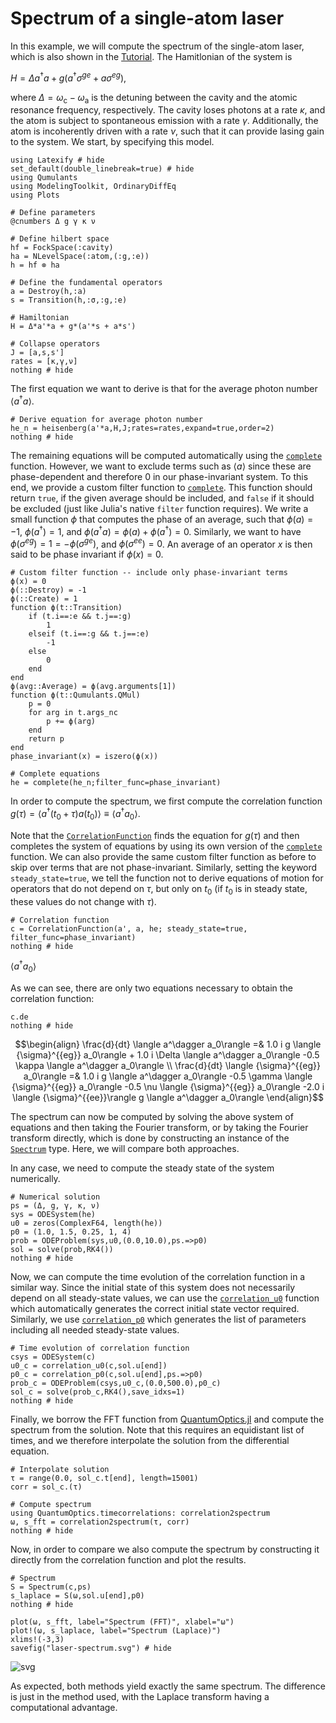 # Spectrum of a single-atom laser

In this example, we will compute the spectrum of the single-atom laser, which is also shown in the [Tutorial](@ref). The Hamitlonian of the system is

$H = \Delta a^\dagger a + g\left(a^\dagger \sigma^{ge} + a\sigma^{eg}\right),$

where $\Delta = \omega_\mathrm{c} - \omega_\mathrm{a}$ is the detuning between the cavity and the atomic resonance frequency, respectively. The cavity loses photons at a rate $\kappa$, and the atom is subject to spontaneous emission with a rate $\gamma$. Additionally, the atom is incoherently driven with a rate $\nu$, such that it can provide lasing gain to the system. We start, by specifying this model.


```@example single-atom-laser-spectrum
using Latexify # hide
set_default(double_linebreak=true) # hide
using Qumulants
using ModelingToolkit, OrdinaryDiffEq
using Plots

# Define parameters
@cnumbers Δ g γ κ ν

# Define hilbert space
hf = FockSpace(:cavity)
ha = NLevelSpace(:atom,(:g,:e))
h = hf ⊗ ha

# Define the fundamental operators
a = Destroy(h,:a)
s = Transition(h,:σ,:g,:e)

# Hamiltonian
H = Δ*a'*a + g*(a'*s + a*s')

# Collapse operators
J = [a,s,s']
rates = [κ,γ,ν]
nothing # hide
```

The first equation we want to derive is that for the average photon number $\langle a^\dagger a \rangle$.


```@example single-atom-laser-spectrum
# Derive equation for average photon number
he_n = heisenberg(a'*a,H,J;rates=rates,expand=true,order=2)
nothing # hide
```

The remaining equations will be computed automatically using the [`complete`](@ref) function. However, we want to exclude terms such as $\langle a \rangle$ since these are phase-dependent and therefore 0 in our phase-invariant system. To this end, we provide a custom filter function to [`complete`](@ref). This function should return `true`, if the given average should be included, and `false` if it should be excluded (just like Julia's native `filter` function requires). We write a small function $\phi$ that computes the phase of an average, such that $\phi(a) = -1$, $\phi(a^\dagger) = 1$, and $\phi(a^\dagger a) = \phi(a) + \phi(a^\dagger) = 0$. Similarly, we want to have $\phi(\sigma^{eg})=1=-\phi(\sigma^{ge})$, and $\phi(\sigma^{ee})=0$. An average of an operator $x$ is then said to be phase invariant if $\phi(x)=0$.


```@example single-atom-laser-spectrum
# Custom filter function -- include only phase-invariant terms
ϕ(x) = 0
ϕ(::Destroy) = -1
ϕ(::Create) = 1
function ϕ(t::Transition)
    if (t.i==:e && t.j==:g)
        1
    elseif (t.i==:g && t.j==:e)
        -1
    else
        0
    end
end
ϕ(avg::Average) = ϕ(avg.arguments[1])
function ϕ(t::Qumulants.QMul)
    p = 0
    for arg in t.args_nc
        p += ϕ(arg)
    end
    return p
end
phase_invariant(x) = iszero(ϕ(x))

# Complete equations
he = complete(he_n;filter_func=phase_invariant)
```

In order to compute the spectrum, we first compute the correlation function $g(\tau) = \langle a^\dagger(t_0 + \tau) a(t_0)\rangle \equiv \langle a^\dagger a_0\rangle.$

Note that the [`CorrelationFunction`](@ref) finds the equation for $g(\tau)$ and then completes the system of equations by using its own version of the [`complete`](@ref) function. We can also provide the same custom filter function as before to skip over terms that are not phase-invariant. Similarly, setting the keyword `steady_state=true`, we tell the function not to derive equations of motion for operators that do not depend on $\tau$, but only on $t_0$ (if $t_0$ is in steady state, these values do not change with $\tau$).


```@example single-atom-laser-spectrum
# Correlation function
c = CorrelationFunction(a', a, he; steady_state=true, filter_func=phase_invariant)
nothing # hide
```

$\langle a^\dagger a_0\rangle$

As we can see, there are only two equations necessary to obtain the correlation function:

```@example single-atom-laser-spectrum
c.de
nothing # hide
```

```math
\begin{align} \frac{d}{dt} \langle a^\dagger a_0\rangle =& 1.0 i g \langle {\sigma}^{{eg}} a_0\rangle + 1.0 i \Delta \langle a^\dagger a_0\rangle -0.5 \kappa \langle a^\dagger a_0\rangle \\
\frac{d}{dt} \langle {\sigma}^{{eg}} a_0\rangle =& 1.0 i g \langle a^\dagger a_0\rangle -0.5 \gamma \langle {\sigma}^{{eg}} a_0\rangle -0.5 \nu \langle {\sigma}^{{eg}} a_0\rangle -2.0 i \langle {\sigma}^{{ee}}\rangle g \langle a^\dagger a_0\rangle
\end{align}
```


The spectrum can now be computed by solving the above system of equations and then taking the Fourier transform, or by taking the Fourier transform directly, which is done by constructing an instance of the [`Spectrum`](@ref) type. Here, we will compare both approaches.

In any case, we need to compute the steady state of the system numerically.


```@example single-atom-laser-spectrum
# Numerical solution
ps = (Δ, g, γ, κ, ν)
sys = ODESystem(he)
u0 = zeros(ComplexF64, length(he))
p0 = (1.0, 1.5, 0.25, 1, 4)
prob = ODEProblem(sys,u0,(0.0,10.0),ps.=>p0)
sol = solve(prob,RK4())
nothing # hide
```

Now, we can compute the time evolution of the correlation function in a similar way. Since the initial state of this system does not necessarily depend on all steady-state values, we can use the [`correlation_u0`](@ref) function which automatically generates the correct initial state vector required. Similarly, we use [`correlation_p0`](@ref) which generates the list of parameters including all needed steady-state values.


```@example single-atom-laser-spectrum
# Time evolution of correlation function
csys = ODESystem(c)
u0_c = correlation_u0(c,sol.u[end])
p0_c = correlation_p0(c,sol.u[end],ps.=>p0)
prob_c = ODEProblem(csys,u0_c,(0.0,500.0),p0_c)
sol_c = solve(prob_c,RK4(),save_idxs=1)
nothing # hide
```

Finally, we borrow the FFT function from [QuantumOptics.jl](https://qojulia.org) and compute the spectrum from the solution. Note that this requires an equidistant list of times, and we therefore interpolate the solution from the differential equation.


```@example single-atom-laser-spectrum
# Interpolate solution
τ = range(0.0, sol_c.t[end], length=15001)
corr = sol_c.(τ)

# Compute spectrum
using QuantumOptics.timecorrelations: correlation2spectrum
ω, s_fft = correlation2spectrum(τ, corr)
nothing # hide
```

Now, in order to compare we also compute the spectrum by constructing it directly from the correlation function and plot the results.


```@example single-atom-laser-spectrum
# Spectrum
S = Spectrum(c,ps)
s_laplace = S(ω,sol.u[end],p0)
nothing # hide

plot(ω, s_fft, label="Spectrum (FFT)", xlabel="ω")
plot!(ω, s_laplace, label="Spectrum (Laplace)")
xlims!(-3,3)
savefig("laser-spectrum.svg") # hide
```

![svg](laser-spectrum.svg)

As expected, both methods yield exactly the same spectrum. The difference is just in the method used, with the Laplace transform having a computational advantage.
